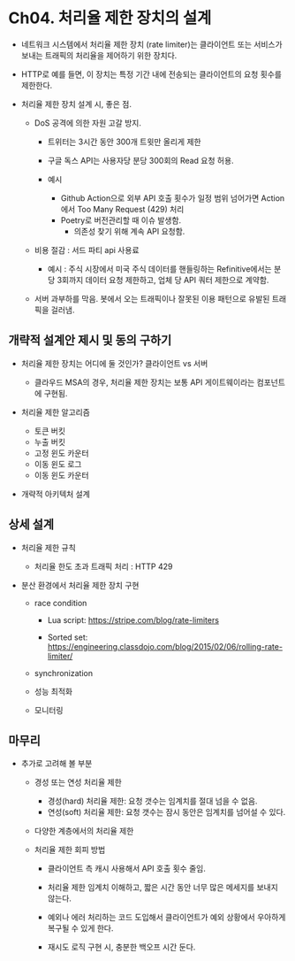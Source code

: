 # Ch04. 처리율 제한 장치의 설계

- 네트워크 시스템에서 처리율 제한 장치 (rate limiter)는 클라이언트 또는 서비스가 보내는 트래픽의 처리율을 제어하기 위한 장치다.

- HTTP로 예를 들면, 이 장치는 특정 기간 내에 전송되는 클라이언트의 요청 횟수를 제한한다.

- 처리율 제한 장치 설계 시, 좋은 점.

  - DoS 공격에 의한 자원 고갈 방지.

    - 트위터는 3시간 동안 300개 트윗만 올리게 제한

    - 구글 독스 API는 사용자당 분당 300회의 Read 요청 허용.

    - 예시
      - Github Action으로 외부 API 호출 횟수가 일정 범위 넘어가면 Action에서 Too Many Request (429) 처리
      - Poetry로 버전관리할 때 이슈 발생함.
        - 의존성 찾기 위해 계속 API 요청함.

  - 비용 절감 : 서드 파티 api 사용료

    - 예시 : 주식 시장에서 미국 주식 데이터를 핸들링하는 Refinitive에서는 분당 3회까지 데이터 요청 제한하고, 업체 당 API 쿼터 제한으로 계약함.

  - 서버 과부하를 막음. 봇에서 오는 트래픽이나 잘못된 이용 패턴으로 유발된 트래픽을 걸러냄.

## 개략적 설계안 제시 및 동의 구하기

- 처리율 제한 장치는 어디에 둘 것인가? 클라이언트 vs 서버

  - 클라우드 MSA의 경우, 처리율 제한 장치는 보통 API 게이트웨이라는 컴포넌트에 구현됨.

- 처리율 제한 알고리즘

  - 토큰 버킷
  - 누출 버킷
  - 고정 윈도 카운터
  - 이동 윈도 로그
  - 이동 윈도 카운터

- 개략적 아키텍처 설계

## 상세 설계

- 처리율 제한 규칙

  - 처리율 한도 초과 트래픽 처리 : HTTP 429

- 분산 환경에서 처리율 제한 장치 구현

  - race condition

    - Lua script: https://stripe.com/blog/rate-limiters

    - Sorted set: https://engineering.classdojo.com/blog/2015/02/06/rolling-rate-limiter/

  - synchronization

  - 성능 최적화

  - 모니터링

## 마무리

- 추가로 고려해 볼 부분

  - 경성 또는 연성 처리율 제한

    - 경성(hard) 처리율 제한: 요청 갯수는 임계치를 절대 넘을 수 없음.
    - 연성(soft) 처리율 제한: 요청 갯수는 잠시 동안은 임계치를 넘어설 수 있다.

  - 다양한 계층에서의 처리율 제한

  - 처리율 제한 회피 방법

    - 클라이언트 측 캐시 사용해서 API 호출 횟수 줄임.

    - 처리율 제한 임계치 이해하고, 짧은 시간 동안 너무 많은 메세지를 보내지 않는다.

    - 예외나 에러 처리하는 코드 도입해서 클라이언트가 예외 상황에서 우아하게 복구될 수 있게 한다.

    - 재시도 로직 구현 시, 충분한 백오프 시간 둔다.
